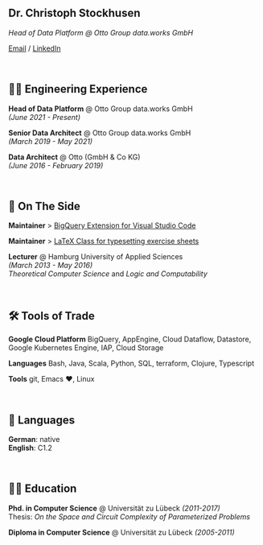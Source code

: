 ## Dr. Christoph Stockhusen

_Head of Data Platform @ Otto Group data.works GmbH_

[Email](mailto:mail@christophstockhusen.de) / [LinkedIn](https://www.linkedin.com/in/dr-christoph-stockhusen/)

<br> 

## 👨‍💻 Engineering Experience

**Head of Data Platform** @ Otto Group data.works GmbH <br>
_(June 2021 - Present)_
<br>

**Senior Data Architect** @ Otto Group data.works GmbH <br>
_(March 2019 - May 2021)_ 
<br>

**Data Architect** @ Otto (GmbH & Co KG) <br>
_(June 2016 - February 2019)_

<br>

## 📌 On The Side

**Maintainer** > [BigQuery Extension for Visual Studio Code](https://github.com/christophstockhusen/vsc-bigquery)

**Maintainer** > [LaTeX Class for typesetting exercise sheets](https://github.com/christophstockhusen/exercisesheet)

**Lecturer** @ Hamburg University of Applied Sciences <br>
_(March 2013 - May 2016)_ <br>
_Theoretical Computer Science_ and _Logic and Computability_

<br>

## 🛠 Tools of Trade

**Google Cloud Platform** BigQuery, AppEngine, Cloud Dataflow, Datastore, Google Kubernetes Engine, IAP, Cloud Storage

**Languages** Bash, Java, Scala, Python, SQL, terraform, Clojure, Typescript

**Tools** git, Emacs ♥, Linux

<br>

## 💬 Languages

**German**: native <br>
**English**: C1.2

<br>

## 👨‍🎓 Education

**Phd. in Computer Science** @ Universität zu Lübeck _(2011-2017)_ <br>
Thesis: _On the Space and Circuit Complexity of Parameterized Problems_

**Diploma in Computer Science** @ Universität zu Lübeck _(2005-2011)_ <br>
